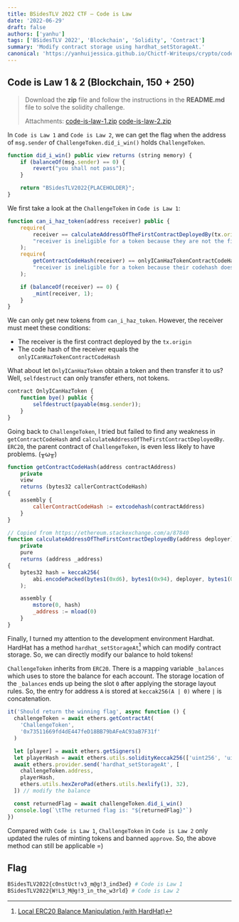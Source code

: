 ```yaml
---
title: BSidesTLV 2022 CTF – Code is Law
date: '2022-06-29'
draft: false
authors: ['yanhu']
tags: ['BSidesTLV 2022', 'Blockchain', 'Solidity', 'Contract']
summary: 'Modify contract storage using hardhat_setStorageAt.'
canonical: 'https://yanhuijessica.github.io/Chictf-Writeups/crypto/code_is_law/'
---
```


## Code is Law 1 & 2 (Blockchain, 150 + 250)

> Download the **zip** file and follow the instructions in the **README.md** file to solve the solidity challenge.
>
> Attachments: [code-is-law-1.zip](https://github.com/YanhuiJessica/Chictf-Writeups/blob/master/docs/crypto/static/code-is-law-1.zip) [code-is-law-2.zip](https://github.com/YanhuiJessica/Chictf-Writeups/blob/master/docs/crypto/static/code-is-law-2.zip)

In `Code is Law 1` and `Code is Law 2`, we can get the flag when the address of `msg.sender` of `ChallengeToken.did_i_win()` holds `ChallengeToken`.

```js
function did_i_win() public view returns (string memory) {
    if (balanceOf(msg.sender) == 0) {
        revert("you shall not pass");
    }

    return "BSidesTLV2022{PLACEHOLDER}";
}
```

We first take a look at the `ChallengeToken` in `Code is Law 1`:

```js
function can_i_haz_token(address receiver) public {
    require(
        receiver == calculateAddressOfTheFirstContractDeployedBy(tx.origin),
        "receiver is ineligible for a token because they are not the first contract deployed by the EOA who initiated this transaction"
    );
    require(
        getContractCodeHash(receiver) == onlyICanHazTokenContractCodeHash,
        "receiver is ineligible for a token because their codehash does not match the specific contract codehash required"
    );

    if (balanceOf(receiver) == 0) {
        _mint(receiver, 1);
    }
}
```

We can only get new tokens from `can_i_haz_token`. However, the receiver must meet these conditions:

- The receiver is the first contract deployed by the `tx.origin`
- The code hash of the receiver equals the `onlyICanHazTokenContractCodeHash`

What about let `OnlyICanHazToken` obtain a token and then transfer it to us? Well, `selfdestruct` can only transfer ethers, not tokens.

```js
contract OnlyICanHazToken {
    function bye() public {
        selfdestruct(payable(msg.sender));
    }
}
```

Going back to `ChallengeToken`, I tried but failed to find any weakness in `getContractCodeHash` and `calculateAddressOfTheFirstContractDeployedBy`. `ERC20`, the parent contract of `ChallengeToken`, is even less likely to have problems. (╥ω╥)

```js
function getContractCodeHash(address contractAddress)
    private
    view
    returns (bytes32 callerContractCodeHash)
{
    assembly {
        callerContractCodeHash := extcodehash(contractAddress)
    }
}

// Copied from https://ethereum.stackexchange.com/a/87840
function calculateAddressOfTheFirstContractDeployedBy(address deployer)
    private
    pure
    returns (address _address)
{
    bytes32 hash = keccak256(
        abi.encodePacked(bytes1(0xd6), bytes1(0x94), deployer, bytes1(0x80))
    );

    assembly {
        mstore(0, hash)
        _address := mload(0)
    }
}
```

Finally, I turned my attention to the development environment Hardhat. HardHat has a method `hardhat_setStorageAt`[^1] which can modify contract storage. So, we can directly modify our balance to hold tokens!

`ChallengeToken` inherits from `ERC20`. There is a mapping variable `_balances` which uses to store the balance for each account. The storage location of the `_balances` ends up being the slot `0` after applying the storage layout rules. So, the entry for address `A` is stored at `keccak256(A | 0)` where `|` is concatenation.

```ts
it('Should return the winning flag', async function () {
  challengeToken = await ethers.getContractAt(
    'ChallengeToken',
    '0x73511669fd4dE447feD18BB79bAFeAC93aB7F31f'
  )

  let [player] = await ethers.getSigners()
  let playerHash = await ethers.utils.solidityKeccak256(['uint256', 'uint'], [player.address, 0])
  await ethers.provider.send('hardhat_setStorageAt', [
    challengeToken.address,
    playerHash,
    ethers.utils.hexZeroPad(ethers.utils.hexlify(1), 32),
  ]) // modify the balance

  const returnedFlag = await challengeToken.did_i_win()
  console.log(`\tThe returned flag is: "${returnedFlag}"`)
})
```

Compared with `Code is Law 1`, `ChallengeToken` in `Code is Law 2` only updated the rules of minting tokens and banned `approve`. So, the above method can still be applicable =)

## Flag

```bash
BSidesTLV2022{c0nstUct!v3_m@g!3_ind3ed} # Code is Law 1
BSidesTLV2022{W!L3_M@g!3_in_the_w3rld} # Code is Law 2
```

[^1]: [Local ERC20 Balance Manipulation (with HardHat)](https://kndrck.co/posts/local_erc20_bal_mani_w_hh/)
